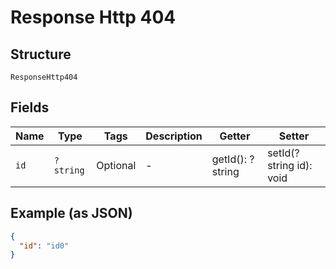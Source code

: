 
# Response Http 404

## Structure

`ResponseHttp404`

## Fields

| Name | Type | Tags | Description | Getter | Setter |
|  --- | --- | --- | --- | --- | --- |
| `id` | `?string` | Optional | - | getId(): ?string | setId(?string id): void |

## Example (as JSON)

```json
{
  "id": "id0"
}
```

